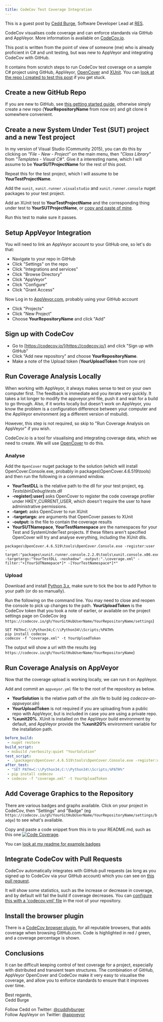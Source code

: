 ```yaml
---
title: CodeCov Test Coverage Integration
---
```


This is a guest post by [Cedd Burge](https://github.com/ceddlyburge), Software Developer Lead at [RES](http://resgroup.github.io/).

CodeCov visualises code coverage and can enforce standards via GitHub and AppVeyor. More information is available on [CodeCov.io](https://codecov.io/).

This post is written from the point of view of someone (me) who is already proficient in C# and unit testing, but was new to AppVeyor and integrating CodeCov with GitHub.

It contains from scratch steps to run CodeCov test coverage on a sample C# project using GitHub, AppVeyor, [OpenCover](https://github.com/OpenCover/opencover) and [XUnit](https://xunit.github.io/). You can [look at the repo I created to test this post](https://github.com/ceddlyburge/codecov-on-appveyor) if you get stuck.

## Create a new GitHub Repo

If you are new to GitHub, see [this getting started guide](https://guides.github.com/activities/hello-world/), otherwise simply create a new repo (**YourRepositoryName** from now on) and git clone it somewhere convenient.

## Create a new System Under Test (SUT) project and a new Test project

In my version of Visual Studio (Community 2015), you can do this by clicking on *"File - New - Project"* on the main menu, then *"Class Library"* from *"Templates - Visual C#"*. Give it a interesting name, which I will assume to be **YourSUTProjectName** for the rest of this post.

Repeat this for the test project, which I will assume to be **YourTestProjectName**.

Add the `xunit`, `xunit.runner.visualstudio` and `xunit.runner.console` nuget packages to your test project.

Add an  XUnit test to **YourTestProjectName** and the corresponding thing under test to **YourSUTProjectName**, or [copy and paste  of mine](https://github.com/ceddlyburge/codecov-on-appveyor/blob/master/Tests/Tests.cs).

Run this test to make sure it passes.

## Setup AppVeyor Integration

You will need to link an AppVeyor account to your GitHub one, so let's do that:

* Navigate to your repo in GitHub
* Click "Settings" on the repo
* Click "Integrations and services"
* Click "Browse Directory"
* Click "AppVeyor"
* Click "Configure"
* Click "Grant Access"

Now Log in to [AppVeyor.com](https://ci.appveyor.com), probably using your GitHub account

* Click "Projects"
* Click "New Project"
* Choose **YourRepositoryName** and click "Add"

## Sign up with CodeCov

* Go to [https://codecov.io/](https://codecov.io/) and click "Sign up with GitHub"
* Click "Add new repository" and choose **YourRepositoryName**.
* Make a note of the Upload token (**YourUploadToken** from now on)

## Run Coverage Analysis Locally

When working with AppVeyor, it always makes sense to test on your own computer first. The feedback is immediate and you iterate very quickly. It takes a lot longer to modify the appveyor.yml file, push it and wait for a build to go through. Also, if it works locally but doesn't work on AppVeyor, you know the problem is a configuration difference between your computer and the AppVeyor environment (eg a different version of msbuild).

However, this step is not required, so skip to "Run Coverage Analysis on AppVeyor" if you wish.

CodeCov.io is a tool for visualising and integrating coverage data, which we need to create. We will use [OpenCover](https://github.com/OpenCover/opencover) to do this.

### Analyse

Add the `OpenCover` nuget package to the solution (which will install OpenCover.Console.exe, probably in packages\OpenCover.4.6.519\tools\) and then run the following in a command window.

* **YourTestDLL** is the relative path to the dll for your test project, eg. *Tests\bin\Debug\tests.dll*
* **-register[:user]** asks OpenCover to register the code coverage profiler under HKEY_CURRENT_USER, which doesn't require the user to have administrative permissions.
* **-target:** asks OpenCover to run XUnit
* **-targetargs:** are arguments that OpenCover passes to XUnit
* **-output:** is the file to contain the coverage results
* **YourSUTNamepace**, **YourTestNamespace** are the namespaces for your Test and SystemUnderTest projects. If these filters aren't specified OpenCover will try and analyse everything, including the XUnit dlls.

```batch
packages\OpenCover.4.6.519\tools\OpenCover.Console.exe -register:user -target:"packages\xunit.runner.console.2.2.0\tools\xunit.console.x86.exe" -targetargs:"YourTestDLL -noshadow" -output:".\coverage.xml" -filter:"+[YourSUTNamepace*]* -[YourTestNamespace*]*"
```

### Upload

Download and install [Python 3.x](https://www.python.org/downloads/), make sure to tick the box to add Python to your path (or do so manually).

Run the following on the command line. You may need to close and reopen the console to pick up changes to the path. **YourUploadToken** is the CodeCov token that you took a note of earlier, or available on the project settings page on CodeCov (eg `https://codecov.io/gh/YourGitHubUserName/YourRepositoryName/settings`)

```batch
SET PATH=C:\\Python34;C:\\Python34\\Scripts;%PATH%
pip install codecov
codecov -f "coverage.xml" -t YourUploadToken
```

The output will show a url with the results (eg `https://codecov.io/gh/YourGitHubUserName/YourRepositoryName`)

## Run Coverage Analysis on AppVeyor

Now that the coverage upload is working locally, we can run it on AppVeyor.

Add and commit an `appveyor.yml` file to the root of the repository as below.

* **YourSolution** is the relative path of the .sln file to build (eg *codecov-on-appveyor.sln*)
* **YourUploadToken** is not required if you are uploading from a public repo with AppVeyor, but is included in case you are using a private repo.
* **%xunit20%**. XUnit is installed on the AppVeyor build environment by default, and AppVeyor provide the **%xunit20%** environment variable for the installation path.

```yaml
before_build:
 - nuget restore
build_script:
 - msbuild /verbosity:quiet "YourSolution"
test_script:
 - .\packages\OpenCover.4.6.519\tools\OpenCover.Console.exe -register:user -target:"%xunit20%\xunit.console.x86.exe" -targetargs:"YourTestDll -noshadow" -output:"coverage.xml" -filter:"+[YourSUTNamepace*]* -[YourTestNamespace*]*"
after_test:
 - "SET PATH=C:\\Python34;C:\\Python34\\Scripts;%PATH%"
 - pip install codecov
 - codecov -f "coverage.xml" -t YourUploadToken
```

## Add Coverage Graphics to the Repository

There are various badges and graphs available. Click on your project in CodeCov, then "Settings" and "Badge" (eg `https://codecov.io/gh/YourGitHubUserName/YourRepositoryName/settings/badge`) to see what's available.

Copy and paste a code snippet from this in to your README.md, such as this one [![Code Coverage](https://codecov.io/gh/ceddlyburge/codecov-on-appveyor/coverage.svg)](https://codecov.io/gh/ceddlyburge/codecov-on-appveyor).

You can [look at my readme for example badges](https://github.com/ceddlyburge/codecov-on-appveyor/blob/master/README.md)

## Integrate CodeCov with Pull Requests

CodeCov automatically integrates with GitHub pull requests (as long as you signed up to CodeCov via your GitHub account) which you can see on [this pull request](https://github.com/ceddlyburge/codecov-on-appveyor/pull/1).

It will show some statistics, such as the increase or decrease in coverage, and by default will fail the build if coverage decreases. You can [configure this with a 'codecov.yml' file](https://docs.codecov.io/docs/commit-status) in the root of your repository.

## Install the browser plugin

There is a [CodeCov browser plugin](https://docs.codecov.io/docs/browser-extension), for all reputable browsers, that adds coverage when browsing GitHub.com. Code is highlighted in red / green, and a coverage percentage is shown.

## Conclusions

It can be difficult keeping control of test coverage for a project, especially with distributed and transient team structures. The combination of GitHub, AppVeyor OpenCover and CodeCov make it very easy to visualise the coverage, and allow you to enforce standards to ensure that it improves over time.

Best regards,<br>
Cedd Burge

Follow Cedd on Twitter: [@cuddlyburger](https://twitter.com/cuddlyburger)<br>
Follow AppVeyor on Twitter: [@appveyor](https://twitter.com/appveyor)
